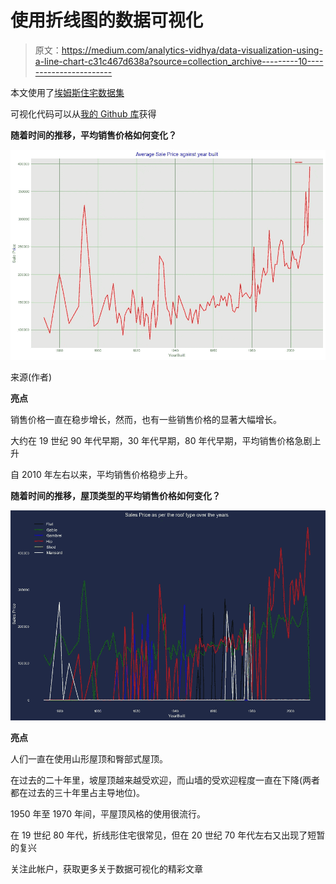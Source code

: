 # 使用折线图的数据可视化

> 原文：<https://medium.com/analytics-vidhya/data-visualization-using-a-line-chart-c31c467d638a?source=collection_archive---------10----------------------->

本文使用了[埃姆斯住宅数据集](https://www.kaggle.com/c/neolen-house-price-prediction)

可视化代码可以从[我的 Github 库](https://github.com/wanyangajnr/eda/blob/main/data_visualization.ipynb)获得

**随着时间的推移，平均销售价格如何变化？**

![](img/df6ac0b77d89d4e06730a89d0c205390.png)

来源(作者)

**亮点**

销售价格一直在稳步增长，然而，也有一些销售价格的显著大幅增长。

大约在 19 世纪 90 年代早期，30 年代早期，80 年代早期，平均销售价格急剧上升

自 2010 年左右以来，平均销售价格稳步上升。

**随着时间的推移，屋顶类型的平均销售价格如何变化？**

![](img/9b9b814aa34c36961b675104f1dc77a3.png)

**亮点**

人们一直在使用山形屋顶和臀部式屋顶。

在过去的二十年里，坡屋顶越来越受欢迎，而山墙的受欢迎程度一直在下降(两者都在过去的三十年里占主导地位)。

1950 年至 1970 年间，平屋顶风格的使用很流行。

在 19 世纪 80 年代，折线形住宅很常见，但在 20 世纪 70 年代左右又出现了短暂的复兴

关注此帐户，获取更多关于数据可视化的精彩文章
